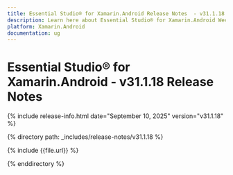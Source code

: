 ```yaml
---
title: Essential Studio® for Xamarin.Android Release Notes  - v31.1.18
description: Learn here about Essential Studio® for Xamarin.Android Weekly Nuget Release - Release Notes - v31.1.18
platform: Xamarin.Android
documentation: ug
---
```


# Essential Studio® for Xamarin.Android - v31.1.18 Release Notes

{% include release-info.html date="September 10, 2025"  version="v31.1.18" %}

{% directory path: _includes/release-notes/v31.1.18 %}

{% include {{file.url}} %}

{% enddirectory %}